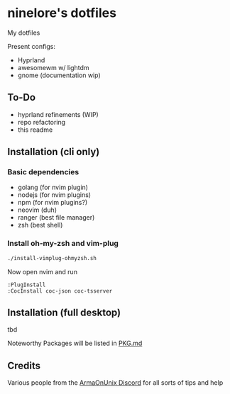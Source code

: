 # ninelore's dotfiles

My dotfiles

Present configs:

- Hyprland
- awesomewm w/ lightdm
- gnome (documentation wip)

## To-Do

- hyprland refinements (WIP)
- repo refactoring
- this readme

## Installation (cli only)  

### Basic dependencies

- golang (for nvim plugin)
- nodejs (for nvim plugins)
- npm (for nvim plugins?)
- neovim (duh)
- ranger (best file manager)
- zsh (best shell)

### Install oh-my-zsh and vim-plug

```bash
./install-vimplug-ohmyzsh.sh
```

Now open nvim and run

```vim
:PlugInstall
:CocInstall coc-json coc-tsserver
```

## Installation (full desktop)

tbd

Noteworthy Packages will be listed in [PKG.md](PKG.md)

## Credits

Various people from the [ArmaOnUnix Discord](https://discord.gg/p28Ra36) for all sorts of tips and help
